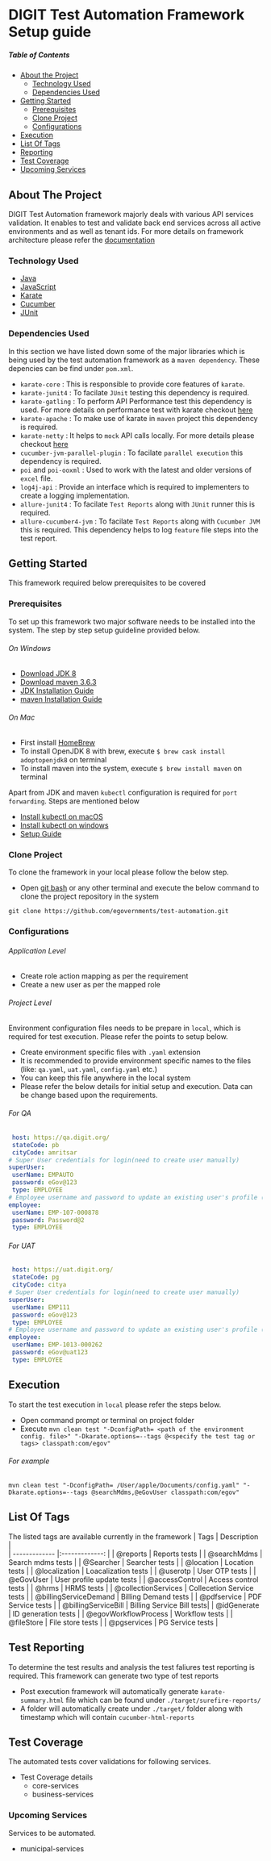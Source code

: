 # DIGIT Test Automation Framework Setup guide
##### Table of Contents
* [About the Project](#about-the-project)
  * [Technology Used](#technology-used)
  * [Dependencies Used](#dependencies-used)
* [Getting Started](#getting-started)
  * [Prerequisites](#prerequisites)
  * [Clone Project](#clone-project)
  * [Configurations](#configurations)
* [Execution](#execution)
* [List Of Tags](#list-of-tags)
* [Reporting](#test-reporting)
* [Test Coverage](#test-coverage)
* [Upcoming Services](#upcoming-services)


    
<!-- ABOUT THE PROJECT -->
## About The Project
DIGIT Test Automation framework majorly deals with various API services validation. It enables to test and validate back end services across all active environments and as well as tenant ids. For more details on framework architecture please refer the [documentation](https://digit-discuss.atlassian.net/wiki/spaces/EPE/pages/1028521985/Automation+Framework+Knowledge+Base)
 
<!-- Technology Used -->
### Technology Used
 * [Java](https://www.java.com/en/)
 * [JavaScript](https://developer.mozilla.org/en-US/docs/Web/JavaScript)
 * [Karate](https://github.com/intuit/karate)
 * [Cucumber](https://cucumber.io/docs/cucumber/api/)
 * [JUnit](https://junit.org/junit4/)

### Dependencies Used
In this section we have listed down some of the major libraries which is being used by the test automation framework as a `maven dependency`. These depencies can be find under `pom.xml`. 
* `karate-core` : This is responsible to provide core features of `karate`.
* `karate-junit4` : To facilate `JUnit` testing this dependency is required.
* `karate-gatling` : To perform API Performance test this dependency is used. For more details on performance test with karate checkout [here](https://intuit.github.io/karate/karate-gatling/)
* `karate-apache` : To make use of karate in `maven` project this dependency is required.
* `karate-netty` : It helps to `mock` API calls locally. For more details please checkout [here](https://intuit.github.io/karate/karate-netty/) 
* `cucumber-jvm-parallel-plugin` : To facilate `parallel execution` this dependency is required.
* `poi` and `poi-ooxml` : Used to work with the latest and older versions of `excel` file.
* `log4j-api` : Provide an interface which is required to implementers to create a logging implementation.
* `allure-junit4` : To facilate `Test Reports` along with `JUnit` runner this is required.
* `allure-cucumber4-jvm` : To facilate `Test Reports` along with `Cucumber JVM` this is required. This dependency helps to log `feature` file steps into the test report. 

<!-- Getting Started --> 
## Getting Started
This framework required below prerequisites to be covered

<!-- Prerequisites --> 
### Prerequisites
To set up this framework two major software needs to be installed into the system. The step by step setup guideline provided below.
 ###### On Windows
 * [Download JDK 8](https://www.oracle.com/in/java/technologies/javase/javase-jdk8-downloads.html)
 * [Download maven 3.6.3](https://maven.apache.org/download.cgi)
 * [JDK Installation Guide](https://docs.oracle.com/en/java/javase/11/install/installation-jdk-microsoft-windows-platforms.html#GUID-DAF345BA-B3E7-4CF2-B87A-B6662D691840)
 * [maven Installation Guide](https://maven.apache.org/install.html)
###### On Mac
 * First install [HomeBrew](https://brew.sh/)
 * To install OpenJDK 8 with brew, execute `$ brew cask install adoptopenjdk8` on terminal
 * To install maven into the system, execute `$ brew install maven` on terminal
 
Apart from JDK and maven `kubectl` configuration is required for `port forwarding`. Steps are mentioned below
 * [Install kubectl on macOS](https://kubernetes.io/docs/tasks/tools/install-kubectl-macos/)
 * [Install kubectl on windows](https://kubernetes.io/docs/tasks/tools/install-kubectl-windows/)
 * [Setup Guide](https://digit-discuss.atlassian.net/wiki/spaces/EPE/pages/1344798729/Kubectl+Installation+and+Setup+Guide)

<!--Clone Project-->
### Clone Project
To clone the framework in your local please follow the below step.
* Open [git bash](https://git-scm.com/downloads) or any other terminal and execute the below command to clone the project repository in the system
```
git clone https://github.com/egovernments/test-automation.git
```

<!--Configurations-->
### Configurations
  ###### Application Level 
  * Create role action mapping as per the requirement 
  * Create a new user as per the mapped role
  ###### Project Level 
   Environment configuration files needs to be prepare in `local`, which is required for test execution. Please refer the points to setup below.
   * Create environment specific files with `.yaml` extension
   * It is recommended to provide environment specific names to the files (like: `qa.yaml`, `uat.yaml`, `config.yaml` etc.) 
   * You can keep this file anywhere in the local system
   * Please refer the below details for initial setup and execution. Data can be change based upon the requirements.
   ###### For QA
   ```yaml
    host: https://qa.digit.org/
    stateCode: pb
    cityCode: amritsar
# Super User credentials for login(need to create user manually)
superUser:
    userName: EMPAUTO
    password: eGov@123
    type: EMPLOYEE
# Employee username and password to update an existing user's profile (need to create user manually)
employee:
    userName: EMP-107-000878
    password: Password@2
    type: EMPLOYEE
 ```
 ###### For UAT
   ```yaml
    host: https://uat.digit.org/
    stateCode: pg
    cityCode: citya
# Super User credentials for login(need to create user manually)
superUser:
    userName: EMP111
    password: eGov@123
    type: EMPLOYEE
# Employee username and password to update an existing user's profile (need to create user manually)
employee:
    userName: EMP-1013-000262
    password: eGov@uat123
    type: EMPLOYEE
 ```
  
<!--Execution-->  
## Execution
To start the test execution in `local` please refer the steps below. 
 * Open command prompt or terminal on project folder
 * Execute `mvn clean test "-DconfigPath= <path of the environment config. file>" "-Dkarate.options=--tags @<specify the test tag or tags> classpath:com/egov"`
 ###### For example 
 `mvn clean test "-DconfigPath= /User/apple/Documents/config.yaml" "-Dkarate.options=--tags @searchMdms,@eGovUser classpath:com/egov"`  

<!--List Of Tags--> 
## List Of Tags
The listed tags are available currently in the framework
| Tags          		      | Description   			         |        
| ------------- 		      |:-------------:			         |
| @reports      		      | Reports tests 			         | 
| @searchMdms   		      | Search mdms tests         | 
| @Searcher     		      | Searcher tests            |
| @location     		      | Location tests			         |
| @localization 		      | Loacalization tests		     |
| @userotp      		      | User OTP tests			         |
| @eGovUser				         | User profile update tests |
| @accessControl		      | Access control tests 		   |
| @hrms         		      | HRMS tests				            |
| @collectionServices 	 | Collecetion Service tests	|
| @billingServiceDemand | Billing Demand tests		    |
| @pdfservice           | PDF Service tests			      |
| @billingServiceBill   | Billing Service Bill tests|
| @idGenerate			        | ID generation tests		     |
| @egovWorkflowProcess  | Workflow tests			         |
| @fileStore			         | File store tests			       |
| @pgservices			        | PG Service tests			       | 

<!--Test Reporting-->
## Test Reporting
To determine the test results and analysis the test faliures test reporting is required. This framework can generate two type of test reports
 * Post execution framework will automatically generate `karate-summary.html` file which can be found under `./target/surefire-reports/`
 * A folder will automatically create under `./target/` folder along with timestamp which will contain `cucumber-html-reports` 
 

<!-- Test Coverage -->
## Test Coverage
The automated tests cover validations for following services.
* Test Coverage details
   * core-services
   * business-services

<!-- Upcoming Services -->
### Upcoming Services
Services to be automated.
* municipal-services
